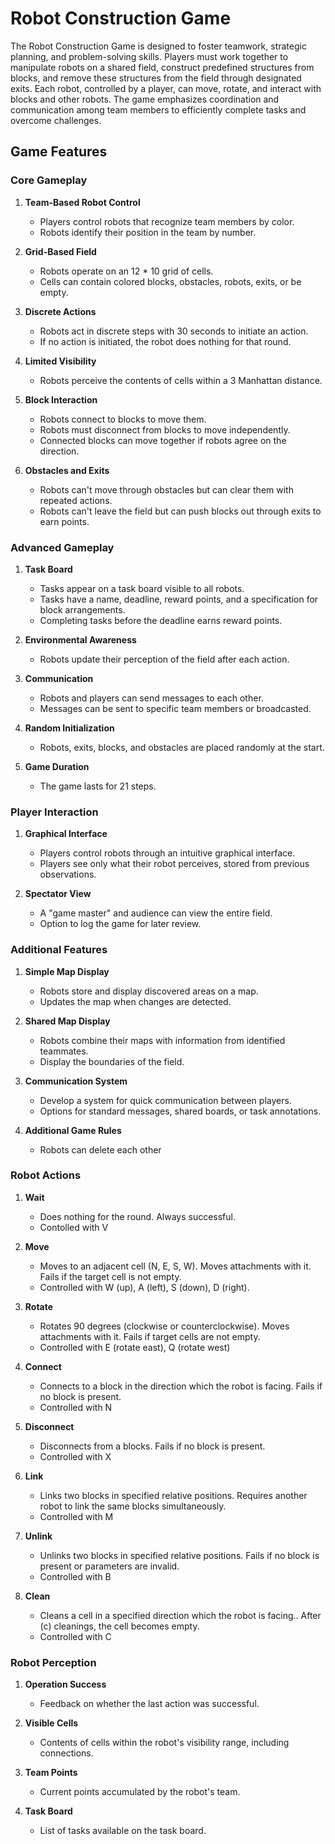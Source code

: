 # Robot Construction Game

The Robot Construction Game is designed to foster teamwork, strategic planning, and problem-solving skills. Players must work together to manipulate robots on a shared field, construct predefined structures from blocks, and remove these structures from the field through designated exits. Each robot, controlled by a player, can move, rotate, and interact with blocks and other robots. The game emphasizes coordination and communication among team members to efficiently complete tasks and overcome challenges.

## Game Features

### Core Gameplay

1. **Team-Based Robot Control**
   - Players control robots that recognize team members by color.
   - Robots identify their position in the team by number.

2. **Grid-Based Field**
   - Robots operate on an 12 * 10 grid of cells.
   - Cells can contain colored blocks, obstacles, robots, exits, or be empty.

3. **Discrete Actions**
   - Robots act in discrete steps with 30 seconds to initiate an action.
   - If no action is initiated, the robot does nothing for that round.

4. **Limited Visibility**
   - Robots perceive the contents of cells within a 3 Manhattan distance.

5. **Block Interaction**
   - Robots connect to blocks to move them.
   - Robots must disconnect from blocks to move independently.
   - Connected blocks can move together if robots agree on the direction.

6. **Obstacles and Exits**
   - Robots can't move through obstacles but can clear them with repeated actions.
   - Robots can't leave the field but can push blocks out through exits to earn points.

### Advanced Gameplay

1. **Task Board**
   - Tasks appear on a task board visible to all robots.
   - Tasks have a name, deadline, reward points, and a specification for block arrangements.
   - Completing tasks before the deadline earns reward points.

2. **Environmental Awareness**
   - Robots update their perception of the field after each action.

3. **Communication**
   - Robots and players can send messages to each other.
   - Messages can be sent to specific team members or broadcasted.

4. **Random Initialization**
   - Robots, exits, blocks, and obstacles are placed randomly at the start.

5. **Game Duration**
   - The game lasts for 21 steps.

### Player Interaction

1. **Graphical Interface**
   - Players control robots through an intuitive graphical interface.
   - Players see only what their robot perceives, stored from previous observations.

2. **Spectator View**
   - A "game master" and audience can view the entire field.
   - Option to log the game for later review.

### Additional Features

1. **Simple Map Display**
   - Robots store and display discovered areas on a map.
   - Updates the map when changes are detected.

2. **Shared Map Display**
   - Robots combine their maps with information from identified teammates.
   - Display the boundaries of the field.

3. **Communication System**
   - Develop a system for quick communication between players.
   - Options for standard messages, shared boards, or task annotations.

4. **Additional Game Rules**
   - Robots can delete each other

### Robot Actions

1. **Wait**
   - Does nothing for the round. Always successful.
   - Contolled with V

2. **Move**
   - Moves to an adjacent cell (N, E, S, W). Moves attachments with it. Fails if the target cell is not empty.
   - Controlled with W (up), A (left), S (down), D (right).

3. **Rotate**
   - Rotates 90 degrees (clockwise or counterclockwise). Moves attachments with it. Fails if target cells are not empty.
   - Controlled with E (rotate east), Q (rotate west)

4. **Connect**
   - Connects to a block in the direction which the robot is facing. Fails if no block is present.
   - Controlled with N

5. **Disconnect**
   - Disconnects from a blocks. Fails if no block is present.
   - Controlled with X

6. **Link**
   - Links two blocks in specified relative positions. Requires another robot to link the same blocks simultaneously.
   - Controlled with M

7. **Unlink**
   - Unlinks two blocks in specified relative positions. Fails if no block is present or parameters are invalid.
   -  Controlled with B

8. **Clean**
   - Cleans a cell in a specified direction which the robot is facing.. After \(c\) cleanings, the cell becomes empty.
   - Controlled with C

### Robot Perception

1. **Operation Success**
   - Feedback on whether the last action was successful.

2. **Visible Cells**
   - Contents of cells within the robot's visibility range, including connections.

3. **Team Points**
   - Current points accumulated by the robot's team.

4. **Task Board**
   - List of tasks available on the task board.
